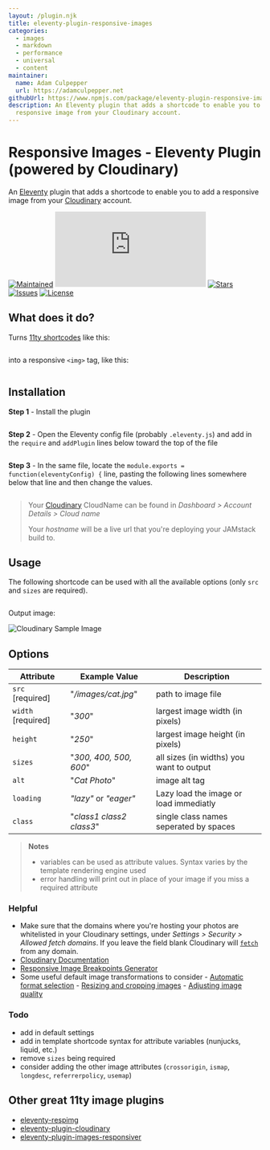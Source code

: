 ```yaml
---
layout: /plugin.njk
title: eleventy-plugin-responsive-images
categories:
  - images
  - markdown
  - performance
  - universal
  - content
maintainer:
  name: Adam Culpepper
  url: https://adamculpepper.net
githubUrl: https://www.npmjs.com/package/eleventy-plugin-responsive-images
description: An Eleventy plugin that adds a shortcode to enable you to add a
  responsive image from your Cloudinary account.
---
```



# Responsive Images - Eleventy Plugin (powered by Cloudinary)

An [Eleventy](https://11ty.dev) plugin that adds a shortcode to enable you to add a responsive image from your [Cloudinary](https://cloudinary.com/invites/lpov9zyyucivvxsnalc5/xdosfzqjnaqemyshp52j) account.

[![Maintained](https://img.shields.io/maintenance/yes/2020?style=for-the-badge)](https://github.com/adamculpepper)
[![Size](https://img.shields.io/github/size/adamculpepper/eleventy-plugin-responsive-images/.eleventy.js?label=Size&style=for-the-badge)](https://github.com/adamculpepper/eleventy-plugin-responsive-images/blob/master/.eleventy.js)
[![Stars](https://img.shields.io/github/stars/adamculpepper/eleventy-plugin-responsive-images?style=for-the-badge)](https://github.com/adamculpepper/eleventy-plugin-responsive-images/stargazers)
[![Issues](https://img.shields.io/github/issues/adamculpepper/eleventy-plugin-responsive-images?style=for-the-badge)](https://github.com/adamculpepper/eleventy-plugin-responsive-images/issues)
[![License](https://img.shields.io/github/license/adamculpepper/eleventy-plugin-responsive-images?style=for-the-badge)](https://github.com/adamculpepper/eleventy-plugin-responsive-images/blob/master/LICENSE)

## What does it do?

Turns [11ty shortcodes](https://www.11ty.io/docs/shortcodes/) like this:

```nunjucks

```

into a responsive `<img>` tag, like this:

```html

```

## Installation

**Step 1** - Install the plugin

```

```

**Step 2** - Open the Eleventy config file (probably `.eleventy.js`) and add in the `require` and `addPlugin` lines below toward the top of the file

```

```

**Step 3** - In the same file, locate the `module.exports = function(eleventyConfig) {` line, pasting the following lines somewhere below that line and then change the values.

```

```

> Your [Cloudinary](https://cloudinary.com/invites/lpov9zyyucivvxsnalc5/xdosfzqjnaqemyshp52j) CloudName can be found in *Dashboard > Account Details > Cloud name*
>
> Your *hostname* will be a live url that you're deploying your JAMstack build to. 

## Usage

The following shortcode can be used with all the available options (only `src` and `sizes` are required).

```

```

Output image:

<img src="https://res.cloudinary.com/demo/image/upload/w_300,h_200,c_crop/sample.jpg" alt="Cloudinary Sample Image">

## Options

| Attribute           | Example Value            | Description                              |
| ------------------- | ------------------------ | ---------------------------------------- |
| `src` \[required]   | "*/images/cat.jpg*"      | path to image file                       |
| `width` \[required] | "*300*"                  | largest image width (in pixels)          |
| `height`            | "*250*"                  | largest image height (in pixels)         |
| `sizes`             | "*300, 400, 500, 600*"   | all sizes (in widths) you want to output |
| `alt`               | "*Cat Photo*"            | image alt tag                            |
| `loading`           | *"lazy"* or *"eager"*    | Lazy load the image or load immediatly   |
| `class`             | "*class1 class2 class3*" | single class names seperated by spaces   |

> **Notes**
>
> * variables can be used as attribute values. Syntax varies by the template rendering engine used
> * error handling will print out in place of your image if you miss a required attribute

### Helpful

* Make sure that the domains where you're hosting your photos are whitelisted in your Cloudinary settings, under *Settings > Security > Allowed fetch domains*. If you leave the field blank Cloudinary will [`fetch`](https://cloudinary.com/documentation/fetch_remote_images#remote_image_fetch_url) from any domain.
* [Cloudinary Documentation](https://cloudinary.com/documentation)
* [Responsive Image Breakpoints Generator](http://responsivebreakpoints.com)
* Some useful default image transformations to consider
  		- [Automatic format selection](https://cloudinary.com/documentation/image_transformations#automatic_format_selection)
  		- [Resizing and cropping images](https://cloudinary.com/documentation/image_transformations#resizing_and_cropping_images)
  		- [Adjusting image quality](https://cloudinary.com/documentation/image_transformations#adjusting_image_quality)

### Todo

* add in default settings
* add in template shortcode syntax for attribute variables (nunjucks, liquid, etc.)
* remove `sizes` being required
* consider adding the other image attributes (`crossorigin`, `ismap`, `longdesc`, `referrerpolicy`, `usemap`)

## Other great 11ty image plugins

* [eleventy-respimg](https://github.com/eeeps/eleventy-respimg)
* [eleventy-plugin-cloudinary](https://github.com/juanfernandes/eleventy-plugin-cloudinary)
* [eleventy-plugin-images-responsiver](https://github.com/nhoizey/images-responsiver)